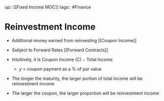up:: [[Fixed Income MOC]]
tags:: #Finance 
# Reinvestment Income
- Additional money earned from reinvesting [[Coupon Income]]
- Subject to Forward Rates [[Forward Contracts]] 

- Intuitively, it is $\text{Coupon Income (C)} - \text{Total Income}$
	- $y$ = coupon payment as a % of par value
- The longer the maturity, the larger portion of total income will be reinvestment income
- The larger the coupon, the larger proportion will be reinvestment income